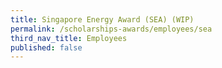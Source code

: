 ```yaml
---
title: Singapore Energy Award (SEA) (WIP)
permalink: /scholarships-awards/employees/sea
third_nav_title: Employees
published: false
---
```

